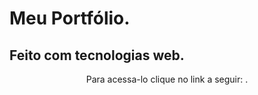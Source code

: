 ﻿# Meu Portfólio.
 ## Feito com tecnologias web.
 
 <p align="center"> Para acessa-lo clique no link a seguir: .
 
 
 

